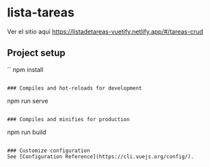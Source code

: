 # lista-tareas
Ver el sitio aquí https://listadetareas-vuetify.netlify.app/#/tareas-crud
## Project setup
``
npm install
```

### Compiles and hot-reloads for development
```
npm run serve
```

### Compiles and minifies for production
```
npm run build
```

### Customize configuration
See [Configuration Reference](https://cli.vuejs.org/config/).
